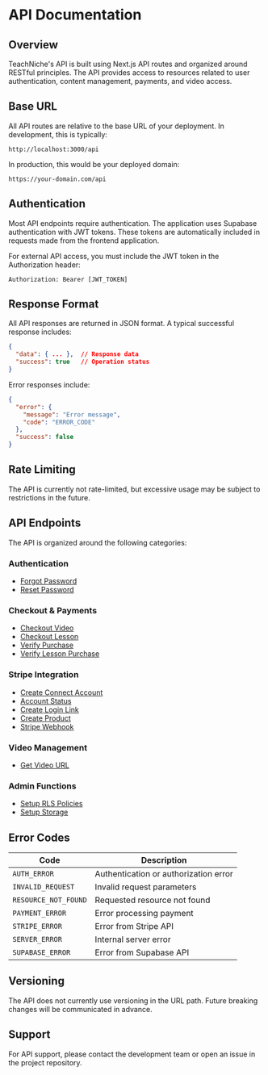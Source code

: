 # API Documentation

## Overview

TeachNiche's API is built using Next.js API routes and organized around RESTful principles. The API provides access to resources related to user authentication, content management, payments, and video access.

## Base URL

All API routes are relative to the base URL of your deployment. In development, this is typically:

```
http://localhost:3000/api
```

In production, this would be your deployed domain:

```
https://your-domain.com/api
```

## Authentication

Most API endpoints require authentication. The application uses Supabase authentication with JWT tokens. These tokens are automatically included in requests made from the frontend application.

For external API access, you must include the JWT token in the Authorization header:

```
Authorization: Bearer [JWT_TOKEN]
```

## Response Format

All API responses are returned in JSON format. A typical successful response includes:

```json
{
  "data": { ... },  // Response data
  "success": true   // Operation status
}
```

Error responses include:

```json
{
  "error": {
    "message": "Error message",
    "code": "ERROR_CODE"
  },
  "success": false
}
```

## Rate Limiting

The API is currently not rate-limited, but excessive usage may be subject to restrictions in the future.

## API Endpoints

The API is organized around the following categories:

### Authentication

- [Forgot Password](/documentation/api/auth/forgot-password.md)
- [Reset Password](/documentation/api/auth/reset-password.md)

### Checkout & Payments

- [Checkout Video](/documentation/api/checkout/checkout.md)
- [Checkout Lesson](/documentation/api/checkout/checkout-lesson.md)
- [Verify Purchase](/documentation/api/checkout/verify-purchase.md)
- [Verify Lesson Purchase](/documentation/api/checkout/verify-lesson-purchase.md)

### Stripe Integration

- [Create Connect Account](/documentation/api/stripe/create-connect-account.md)
- [Account Status](/documentation/api/stripe/account-status.md)
- [Create Login Link](/documentation/api/stripe/create-login-link.md)
- [Create Product](/documentation/api/stripe/create-product.md)
- [Stripe Webhook](/documentation/api/stripe/webhook.md)

### Video Management

- [Get Video URL](/documentation/api/video/get-video-url.md)

### Admin Functions

- [Setup RLS Policies](/documentation/api/admin/setup-rls-policies.md)
- [Setup Storage](/documentation/api/admin/setup-storage.md)

## Error Codes

| Code | Description |
|------|-------------|
| `AUTH_ERROR` | Authentication or authorization error |
| `INVALID_REQUEST` | Invalid request parameters |
| `RESOURCE_NOT_FOUND` | Requested resource not found |
| `PAYMENT_ERROR` | Error processing payment |
| `STRIPE_ERROR` | Error from Stripe API |
| `SERVER_ERROR` | Internal server error |
| `SUPABASE_ERROR` | Error from Supabase API |

## Versioning

The API does not currently use versioning in the URL path. Future breaking changes will be communicated in advance.

## Support

For API support, please contact the development team or open an issue in the project repository.
